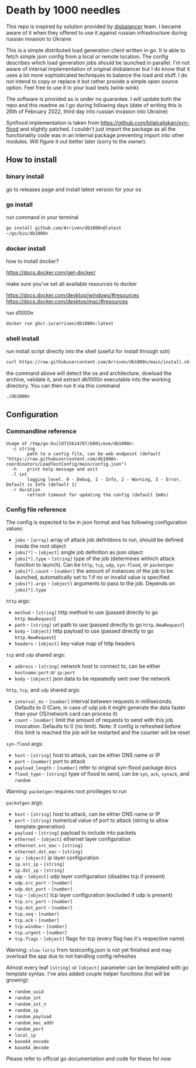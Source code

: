 # Death by 1000 needles

This repo is inspired by solution provided by [disbalancer](disbalancer.com) team. I became aware of it when they offered to use it against russian infrastructure during russian invasion to Ukraine

This is a simple distributed load generation client written in go. It is able to fetch simple json config from a local or remote location. The config describes which load generation jobs should be launched in parallel. I'm not aware of internal implementation of original disbalancer but I do know that it uses a lot more sophisticated techniques to balance the load and stuff. I do not intend to copy or replace it but rather provide a simple open source option. Feel free to use it in your load tests (wink-wink)

The software is provided as is under no guarantee.
I will update both the repo and this readme as I go during following days (date of writing this is 26th of February 2022, third day into russian invasion into Ukraine)

Synflood implementation is taken from https://github.com/bilalcaliskan/syn-flood and slightly patched. I couldn't just import the package as all the functionality code was in an internal package preventing import into other modules. Will figure it out better later (sorry to the owner).

## How to install

### binary install

go to releases page and install latest version for your os

### go install

run command in your terminal

```bash
go install github.com/Arriven/db1000n@latest
~/go/bin/db1000n
```

### docker install

how to install docker?

https://docs.docker.com/get-docker/

make sure you've set all available resources to docker

https://docs.docker.com/desktop/windows/#resources
https://docs.docker.com/desktop/mac/#resources

run d1000n

```bash
docker run ghcr.io/arriven/db1000n:latest
```

### shell install

run install script directly into the shell (useful for install through ssh)

```bash
curl https://raw.githubusercontent.com/Arriven/db1000n/main/install.sh | sh
```

the command above will detect the os and architecture, dowload the archive, validate it, and extract db1000n executable into the working directory. You can then run it via this command

```bash
./db1000n
```

## Configuration

### Commandline reference

```text
Usage of /tmp/go-build715614787/b001/exe/db1000n:
  -c string
        path to a config file, can be web endpoint (default "https://raw.githubusercontent.com/db1000n-coordinators/LoadTestConfig/main/config.json")
  -h    print help message and exit
  -l int
        logging level. 0 - Debug, 1 - Info, 2 - Warning, 3 - Error. Default is Info (default 1)
  -r duration
        refresh timeout for updating the config (default 1m0s)
```

### Config file reference

The config is expected to be in json format and has following configuration values:

- `jobs` - `[array]` array of attack job definitions to run, should be defined inside the root object
- `jobs[*]` - `[object]` single job definition as json object
- `jobs[*].type` - `[string]` type of the job (determines whhich attack function to launch). Can be `http`, `tcp`, `udp`, `syn-flood`, or `packetgen`
- `jobs[*].count` - `[number]` the amount of instances of the job to be launched, automatically set to 1 if no or invalid value is specified
- `jobs[*].args` - `[object]` arguments to pass to the job. Depends on `jobs[*].type`

`http` args:

- `method` - `[string]` http method to use (passed directly to go `http.NewRequest`)
- `path` - `[string]` url path to use (passed directly to go `http.NewRequest`)
- `body` - `[object]` http payload to use (passed directly to go `http.NewRequest`)
- `headers` - `[object]` key-value map of http headers

`tcp` and `udp` shared args:

- `address` - `[string]` network host to connect to, can be either `hostname:port` or `ip:port`
- `body` - `[object]` json data to be repeatedly sent over the network

`http`, `tcp`, and `udp` shared args:

- `interval_ms` - `[number]` interval between requests in milliseconds. Defaults to 0 (Care, in case of udp job it might generate the data faster than your OS/network card can process it)
- `count` - `[number]` limit the amount of requests to send with this job invocation. Defaults to 0 (no limit). Note: if config is refreshed before this limit is reached the job will be restarted and the counter will be reset

`syn-flood` args:

- `host` - `[string]` host to attack, can be either DNS name or IP
- `port` - `[number]` port to attack
- `payload_length` - `[number]` refer to original syn-flood package docs
- `flood_type` - `[string]` type of flood to send, can be `syn`, `ack`, `synack`, and `random`

Warning: `packetgen` requires root privilleges to run

`packetgen` args:

- `host` - `[string]` host to attack, can be either DNS name or IP
- `port` - `[string]` numerical value of port to attack (string to allow template generation)
- `payload` - `[string]` payload to include into packets
- `ethernet` - `[object]` ethernet layer configuration
- `ethernet.src_mac` - `[string]`
- `ethernet.dst_mac` - `[string]`
- `ip` - `[object]` ip layer configuration
- `ip.src_ip` - `[string]`
- `ip.dst_ip` - `[string]`
- `udp` - `[object]` udp layer configuration (disables tcp if present)
- `udp.src_port` - `[number]`
- `udp.dst_port` - `[number]`
- `tcp` - `[object]` tcp layer configuration (excluded if udp is present)
- `tcp.src_port` - `[number]`
- `tcp.dst_port` - `[number]`
- `tcp.seq` - `[number]`
- `tcp.ack` - `[number]`
- `tcp.window` - `[number]`
- `tcp.urgent` - `[number]`
- `tcp.flags` - `[object]` flags for tcp (every flag has it's respective name)

Warning: `slow-loris` from testconfig.json is not yet finished and may overload the app due to not handling config refreshes

Almost every leaf `[string]` or `[object]` parameter can be templated with go template syntax. I've also added couple helper functions (list will be growing):

- `random_uuid`
- `random_int`
- `random_int_n`
- `random_ip`
- `random_payload`
- `random_mac_addr`
- `random_port`
- `local_ip`
- `base64_encode`
- `base64_decode`

Please refer to official go documentation and code for these for now
